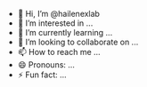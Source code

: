 - 👋 Hi, I’m @hailenexlab
- 👀 I’m interested in ...
- 🌱 I’m currently learning ...
- 💞️ I’m looking to collaborate on ...
- 📫 How to reach me ...
- 😄 Pronouns: ...
- ⚡ Fun fact: ...

<!---
hailenexlab/hailenexlab is a ✨ special ✨ repository because its `README.md` (this file) appears on your GitHub profile.
You can click the Preview link to take a look at your changes.
--->
